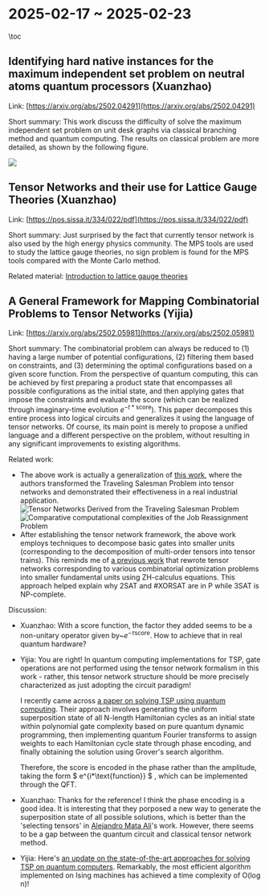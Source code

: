 # 2025-02-17 ~ 2025-02-23

\toc

## Identifying hard native instances for the maximum independent set problem on neutral atoms quantum processors (Xuanzhao)

Link: [https://arxiv.org/abs/2502.04291](https://arxiv.org/abs/2502.04291)

Short summary: This work discuss the difficulty of solve the maximum independent set problem on unit desk graphs via classical branching method and quantum computing. The results on classical problem are more detailed, as shown by the following figure.

![](/notes/2025-02-17/mis_hard_instance.png)

## Tensor Networks and their use for Lattice Gauge Theories (Xuanzhao)

Link: [https://pos.sissa.it/334/022/pdf](https://pos.sissa.it/334/022/pdf)

Short summary: Just surprised by the fact that currently tensor network is also used by the high energy physics community. The MPS tools are used to study the lattice gauge theories, no sign problem is found for the MPS tools compared with the Monte Carlo method.

Related material: [Introduction to lattice gauge theories](https://www.damtp.cam.ac.uk/user/tong/gaugetheory/4lattice.pdf)

## A General Framework for Mapping Combinatorial Problems to Tensor Networks (Yijia)

Link: [https://arxiv.org/abs/2502.05981](https://arxiv.org/abs/2502.05981)

Short summary: The combinatorial problem can always be reduced to (1) having a large number of potential configurations, (2) filtering them based on constraints, and (3) determining the optimal configurations based on a given score function. From the perspective of quantum computing, this can be achieved by first preparing a product state that encompasses all possible configurations as the initial state, and then applying gates that impose the constraints and evaluate the score (which can be realized through imaginary-time evolution $e^{-t*\text{score}}$). This paper decomposes this entire process into logical circuits and generalizes it using the language of tensor networks. Of course, its main point is merely to propose a unified language and a different perspective on the problem, without resulting in any significant improvements to existing algorithms.

Related work:
- The above work is actually a generalization of [this work](https://arxiv.org/abs/2311.14344), where the authors transformed the Traveling Salesman Problem into tensor networks and demonstrated their effectiveness in a real industrial application.
![Tensor Networks Derived from the Traveling Salesman Problem](/notes/2025-02-17/tsp_circuit.png)
![Comparative computational complexities of the Job Reassignment Problem](/notes/2025-02-17/jrp_result.png)
- After establishing the tensor network framework, the above work employs techniques to decompose basic gates into smaller units (corresponding to the decomposition of multi-order tensors into tensor trains). This reminds me of [a previous work](https://arxiv.org/abs/2004.06455) that rewrote tensor networks corresponding to various combinatorial optimization problems into smaller fundamental units using ZH-calculus equations. This approach helped explain why 2SAT and #XORSAT are in P while 3SAT is NP-complete.

Discussion:
- Xuanzhao: With a score function, the factor they added seems to be a non-unitary operator given by~$e^{- \tau \text{score}}$. How to achieve that in real quantum hardware?

- Yijia: You are right! In quantum computing implementations for TSP, gate operations are not performed using the tensor network formalism in this work - rather, this tensor network structure should be more precisely characterized as just adopting the circuit paradigm!

    I recently came across [a paper on solving TSP using quantum computing](https://arxiv.org/abs/2502.08853). Their approach involves generating the uniform superposition state of all N-length Hamiltonian cycles as an initial state within polynomial gate complexity based on pure quantum dynamic programming, then implementing quantum Fourier transforms to assign weights to each Hamiltonian cycle state through phase encoding, and finally obtaining the solution using Grover's search algorithm.
    
    Therefore, the score is encoded in the phase rather than the amplitude, taking the form $ e^{i*\text{function}} $ , which can be implemented through the QFT.

- Xuanzhao: Thanks for the reference! I think the phase encoding is a good idea. It is interesting that they porposed a new way to generate the superposition state of all possible solutions, which is better than the 'selecting tensors' in [Alejandro Mata Ali](https://arxiv.org/abs/2502.05981)'s work. However, there seems to be a gap between the quantum circuit and classical tensor network method.

- Yijia: Here's [an update on the state-of-the-art approaches for solving TSP on quantum computers](https://arxiv.org/pdf/2502.17725). Remarkably, the most efficient algorithm implemented on Ising machines has achieved a time complexity of O(log n)!